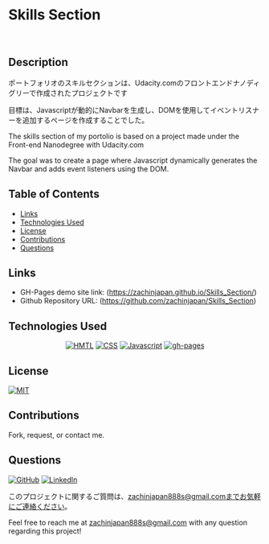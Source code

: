 # Skills Section

</br>

## Description

ポートフォリオのスキルセクションは、Udacity.comのフロントエンドナノディグリーで作成されたプロジェクトです

目標は、Javascriptが動的にNavbarを生成し、DOMを使用してイベントリスナーを追加するページを作成することでした。

The skills section of my portolio is based on a project made under the Front-end Nanodegree with Udacity.com

The goal was to create a page where Javascript dynamically generates the Navbar and adds event listeners using the DOM.




## Table of Contents
- [Links](#links)
- [Technologies Used](#technologies-used)
- [License](#license)
- [Contributions](#contributions)
- [Questions](#questions)



## Links

- GH-Pages demo site link: (https://zachinjapan.github.io/Skills_Section/)
- Github Repository URL: (https://github.com/zachinjapan/Skills_Section)

## Technologies Used

<p align="center">
    <a href="https://developer.mozilla.org/en-US/docs/Web/HTML"><img src="https://img.shields.io/badge/-HTML-orange?style=for-the-badge"  alt="HMTL" /></a>
    <a href="https://developer.mozilla.org/en-US/docs/Web/CSS"><img src="https://img.shields.io/badge/-CSS-blue?style=for-the-badge" alt="CSS" /></a>
    <a href="https://www.javascript.com/"><img src="https://img.shields.io/badge/-Javascript-yellow?style=for-the-badge" alt="Javascript" /></a>
    <a href="https://www.npmjs.com/package/gh-pages"><img src="https://img.shields.io/badge/-ghpages-orange?style=for-the-badge" alt="gh-pages" /></a>
</p>

## License

[![MIT](https://img.shields.io/badge/license-MIT-green?style=plastic)](https://github.com/git/git-scm.com/blob/main/MIT-LICENSE.txt)

## Contributions

Fork, request, or contact me.

## Questions

[![GitHub](https://img.shields.io/badge/My%20GitHub-Click%20Me!-blueviolet?style=plastic&logo=GitHub)](https://github.com/zachinjapan)
[![LinkedIn](https://img.shields.io/badge/My%20LinkedIn-Click%20Me!-grey?style=plastic&logo=LinkedIn&labelColor=blue)](https://www.linkedin.com/in/zach-stone-45b649211/)

このプロジェクトに関するご質問は、zachinjapan888s@gmail.comまでお気軽にご連絡ください。

Feel free to reach me at zachinjapan888s@gmail.com with any question regarding this project!